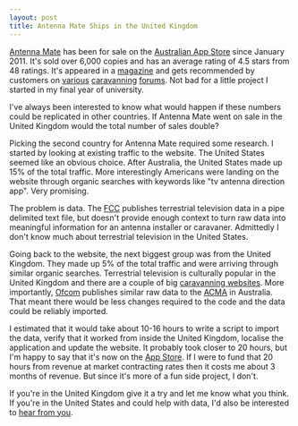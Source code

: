 ```yaml
---
layout: post
title: Antenna Mate Ships in the United Kingdom
---
```


[Antenna Mate](http://antennamate.com) has been for sale on the [Australian App Store](http://appstore.com/antennamate) since January 2011. It's sold over 6,000 copies and has an average rating of 4.5 stars from 48 ratings. It's appeared in a [magazine](http://www.candm.com.au/magazine) and gets recommended by customers on [various](http://car.caravanersforum.com/~caravane/viewtopic.php?f=2&t=32604) [caravanning](http://www.candm.com.au/forum/viewtopic.php?f=6&t=8586&p=90562) [forums](http://www.exploroz.com/Forum/Topic/101815/TV_Reception_iPad_app.aspx). Not bad for a little project I started in my final year of university.

I've always been interested to know what would happen if these numbers could be replicated in other countries. If Antenna Mate went on sale in the United Kingdom would the total number of sales double?

Picking the second country for Antenna Mate required some research. I started by looking at existing traffic to the website. The United States seemed like an obvious choice. After Australia, the United States made up 15% of the total traffic. More interestingly Americans were landing on the website through organic searches with keywords like "tv antenna direction app". Very promising.

The problem is data. The [FCC](http://www.fcc.gov/) publishes terrestrial television data in a pipe delimited text file, but doesn't provide enough context to turn raw data into meaningful information for an antenna installer or caravaner. Admittedly I don't know much about terrestrial television in the United States.

Going back to the website, the next biggest group was from the United Kingdom. They made up 5% of the total traffic and were arriving through similar organic searches. Terrestrial television is culturally popular in the United Kingdom and there are a couple of big [caravanning websites](http://www.caravantalk.co.uk/). More importantly, [Ofcom](http://www.ofcom.org.uk/) publishes similar raw data to the [ACMA](http://www.acma.gov.au/) in Australia. That meant there would be less changes required to the code and the data could be reliably imported.

I estimated that it would take about 10-16 hours to write a script to import the data, verify that it worked from inside the United Kingdom, localise the application and update the website. It probably took closer to 20 hours, but I'm happy to say that it's now on the [App Store](http://appstore.com/antennamate). If I were to fund that 20 hours from revenue at market contracting rates then it costs me about 3 months of revenue. But since it's more of a fun side project, I don't.

If you're in the United Kingdom give it a try and let me know what you think. If you're in the United States and could help with data, I'd also be interested to [hear from you](mailto:tate@tatey.com).
